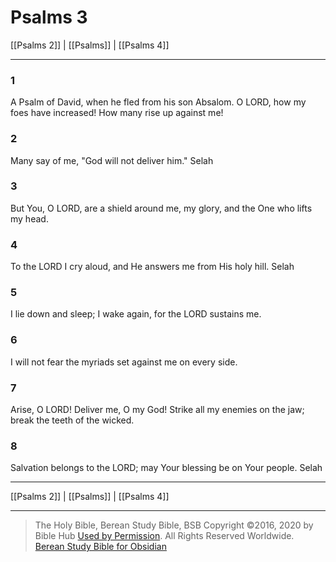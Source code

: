 # Psalms 3

[[Psalms 2]] | [[Psalms]] | [[Psalms 4]]

---

### 1
A Psalm of David, when he fled from his son Absalom. O LORD, how my foes have increased! How many rise up against me!

### 2
Many say of me, "God will not deliver him." Selah

### 3
But You, O LORD, are a shield around me, my glory, and the One who lifts my head.

### 4
To the LORD I cry aloud, and He answers me from His holy hill. Selah

### 5
I lie down and sleep; I wake again, for the LORD sustains me.

### 6
I will not fear the myriads set against me on every side.

### 7
Arise, O LORD! Deliver me, O my God! Strike all my enemies on the jaw; break the teeth of the wicked.

### 8
Salvation belongs to the LORD; may Your blessing be on Your people. Selah

---

[[Psalms 2]] | [[Psalms]] | [[Psalms 4]]

---

> The Holy Bible, Berean Study Bible, BSB
> Copyright &copy;2016, 2020 by Bible Hub
> [Used by Permission](https://berean.bible/terms.htm). All Rights Reserved Worldwide.
> [Berean Study Bible for Obsidian](https://github.com/gapmiss/berean-study-bible-for-obsidian)</small>

